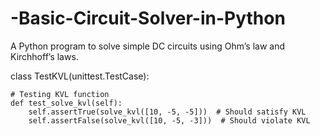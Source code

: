 # -Basic-Circuit-Solver-in-Python
A Python program to solve simple DC circuits using Ohm’s law and Kirchhoff’s laws.

class TestKVL(unittest.TestCase):

    # Testing KVL function
    def test_solve_kvl(self):
        self.assertTrue(solve_kvl([10, -5, -5]))  # Should satisfy KVL
        self.assertFalse(solve_kvl([10, -5, -3]))  # Should violate KVL
